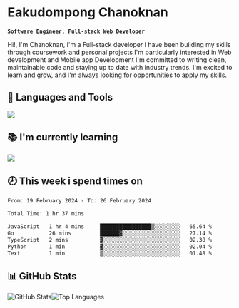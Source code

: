 # Eakudompong Chanoknan

**`Software Engineer, Full-stack Web Developer`**

<p>Hi!, I'm Chanoknan, i'm a Full-stack developer I have been building my skills
through coursework and personal projects I'm particularly interested in Web development
and Mobile app Development I'm committed to writing clean, maintainable
code and staying up to date with industry trends. I'm excited to learn
and grow, and I'm always looking for opportunities to apply my skills.</p>

## 🔧 Languages and Tools

  <a href="https://skillicons.dev">
    <img src="https://skillicons.dev/icons?i=typescript,javascript,html,css,php,java,python,laravel,nodejs,mongodb,react,nextjs,tailwind,mysql,planetscale,postgres,firebase&perline=9" />
  </a>
  
## 📚 I'm currently learning
  <a href="https://skillicons.dev">
    <img src="https://skillicons.dev/icons?i=go,rust,kotlin,androidstudio,graphql,docker,kubernetes,gcp,aws" />
  </a>

## 🕗 This week i spend times on

<!--START_SECTION:waka-->

```txt
From: 19 February 2024 - To: 26 February 2024

Total Time: 1 hr 37 mins

JavaScript   1 hr 4 mins     ████████████████▒░░░░░░░░   65.64 %
Go           26 mins         ██████▓░░░░░░░░░░░░░░░░░░   27.14 %
TypeScript   2 mins          ▓░░░░░░░░░░░░░░░░░░░░░░░░   02.38 %
Python       1 min           ▓░░░░░░░░░░░░░░░░░░░░░░░░   02.04 %
Text         1 min           ▒░░░░░░░░░░░░░░░░░░░░░░░░   01.48 %
```

<!--END_SECTION:waka-->

## 📊 GitHub Stats

<p style="display: flex">
  <img alt="GitHub Stats" src="https://github-readme-stats.vercel.app/api?username=EC-9624&show_icons=true&theme=gruvbox&count_private=true"/>
  <img alt="Top Languages" src="https://github-readme-stats.vercel.app/api/top-langs/?username=EC-9624&layout=compact&theme=gruvbox" />  
</p>
